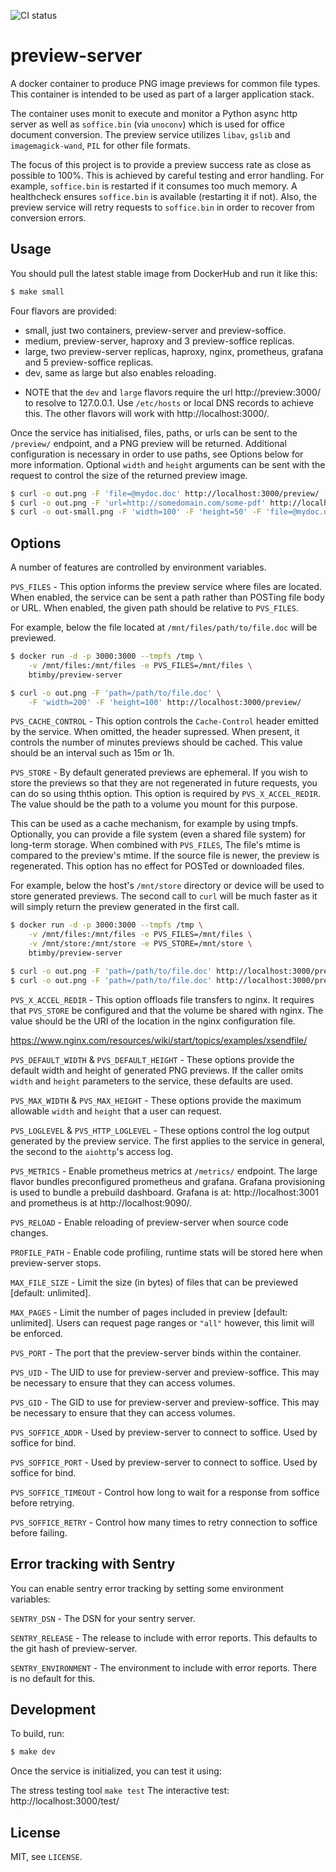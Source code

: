 ![CI status](https://travis-ci.org/btimby/django-proxysql.png "CI Status")

# preview-server

A docker container to produce PNG image previews for common file types. This container is intended to be used as part of a larger application stack.

The container uses monit to execute and monitor a Python async http server as well as `soffice.bin` (via `unoconv`) which is used for office document conversion. The preview service utilizes `libav`, `gslib` and `imagemagick-wand`, `PIL` for other file formats.

The focus of this project is to provide a preview success rate as close as possible to 100%. This is achieved by careful testing and error handling. For example, `soffice.bin` is restarted if it consumes too much memory. A healthcheck ensures `soffice.bin` is available (restarting it if not). Also, the preview service will retry requests to `soffice.bin` in order to recover from conversion errors.

## Usage

You should pull the latest stable image from DockerHub and run it like this:

```bash
$ make small
```

Four flavors are provided:

 - small, just two containers, preview-server and preview-soffice.
 - medium, preview-server, haproxy and 3 preview-soffice replicas.
 - large, two preview-server replicas, haproxy, nginx, prometheus, grafana and 5 preview-soffice replicas.
 - dev, same as large but also enables reloading.

* NOTE that the `dev` and `large` flavors require the url http://preview:3000/ to resolve to 127.0.0.1. Use `/etc/hosts` or local DNS records to achieve this. The other flavors will work with http://localhost:3000/.

Once the service has initialised, files, paths, or urls can be sent to the `/preview/` endpoint, and a PNG preview will be returned. Additional configuration is necessary in order to use paths, see Options below for more information. Optional `width` and `height` arguments can be sent with the request to control the size of the returned preview image.

```bash
$ curl -o out.png -F 'file=@mydoc.doc' http://localhost:3000/preview/
$ curl -o out.png -F 'url=http://somedomain.com/some-pdf' http://localhost:3000/preview/
$ curl -o out-small.png -F 'width=100' -F 'height=50' -F 'file=@mydoc.doc' http://localhost:3000/preview/
```

## Options

A number of features are controlled by environment variables.

`PVS_FILES` - This option informs the preview service where files are located. When enabled, the service can be sent a path rather than POSTing file body or URL. When enabled, the given path should be relative to `PVS_FILES`.

For example, below the file located at `/mnt/files/path/to/file.doc` will be previewed.

```bash
$ docker run -d -p 3000:3000 --tmpfs /tmp \
    -v /mnt/files:/mnt/files -e PVS_FILES=/mnt/files \
    btimby/preview-server

$ curl -o out.png -F 'path=/path/to/file.doc' \
    -F 'width=200' -F 'height=100' http://localhost:3000/preview/
```

`PVS_CACHE_CONTROL` - This option controls the `Cache-Control` header emitted by the service. When omitted, the header supressed. When present, it controls the number of minutes previews should be cached. This value should be an interval such as 15m or 1h.

`PVS_STORE` - By default generated previews are ephemeral. If you wish to store the previews so that they are not regenerated in future requests, you can do so using ththis option. This option is required by `PVS_X_ACCEL_REDIR`. The value should be the path to a volume you mount for this purpose.

This can be used as a cache mechanism, for example by using tmpfs. Optionally, you can provide a file system (even a shared file system) for long-term storage. When combined with `PVS_FILES`, The file's mtime is compared to the preview's mtime. If the source file is newer, the preview is regenerated. This option has no effect for POSTed or downloaded files.

For example, below the host's `/mnt/store` directory or device will be used to store generated previews. The second call to `curl` will be much faster as it will simply return the preview generated in the first call.

```bash
$ docker run -d -p 3000:3000 --tmpfs /tmp \
    -v /mnt/files:/mnt/files -e PVS_FILES=/mnt/files \
    -v /mnt/store:/mnt/store -e PVS_STORE=/mnt/store \
    btimby/preview-server

$ curl -o out.png -F 'path=/path/to/file.doc' http://localhost:3000/preview/
$ curl -o out.png -F 'path=/path/to/file.doc' http://localhost:3000/preview/
```

`PVS_X_ACCEL_REDIR` - This option offloads file transfers to nginx. It requires that `PVS_STORE` be configured and that the volume be shared with nginx. The value should be the URI of the location in the nginx configuration file.

https://www.nginx.com/resources/wiki/start/topics/examples/xsendfile/

`PVS_DEFAULT_WIDTH` & `PVS_DEFAULT_HEIGHT` - These options provide the default width and height of generated PNG previews. If the caller omits `width` and `height` parameters to the service, these defaults are used.

`PVS_MAX_WIDTH` & `PVS_MAX_HEIGHT` - These options provide the maximum allowable `width` and `height` that a user can request.

`PVS_LOGLEVEL` & `PVS_HTTP_LOGLEVEL` - These options control the log output generated by the preview service. The first applies to the service in general, the second to the `aiohttp`'s access log.

`PVS_METRICS` - Enable prometheus metrics at `/metrics/` endpoint. The large flavor bundles preconfigured prometheus and grafana. Grafana provisioning is used to bundle a prebuild dashboard. Grafana is at: http://localhost:3001 and prometheus is at http://localhost:9090/.

`PVS_RELOAD` - Enable reloading of preview-server when source code changes.

`PROFILE_PATH` - Enable code profiling, runtime stats will be stored here when preview-server stops.

`MAX_FILE_SIZE` - Limit the size (in bytes) of files that can be previewed [default: unlimited].

`MAX_PAGES` - Limit the number of pages included in preview [default: unlimited]. Users can request page ranges or `"all"` however, this limit will be enforced.

`PVS_PORT` - The port that the preview-server binds within the container.

`PVS_UID` - The UID to use for preview-server and preview-soffice. This may be necessary to ensure that they can access volumes.

`PVS_GID` - The GID to use for preview-server and preview-soffice. This may be necessary to ensure that they can access volumes.

`PVS_SOFFICE_ADDR` - Used by preview-server to connect to soffice. Used by soffice for bind.

`PVS_SOFFICE_PORT` - Used by preview-server to connect to soffice. Used by soffice for bind.

`PVS_SOFFICE_TIMEOUT` - Control how long to wait for a response from soffice before retrying.

`PVS_SOFFICE_RETRY` - Control how many times to retry connection to soffice before failing.


## Error tracking with Sentry

You can enable sentry error tracking by setting some environment variables:

`SENTRY_DSN` - The DSN for your sentry server.

`SENTRY_RELEASE` - The release to include with error reports. This defaults to the git hash of preview-server.

`SENTRY_ENVIRONMENT` - The environment to include with error reports. There is no default for this.

## Development

To build, run:

```bash
$ make dev
```

Once the service is initialized, you can test it using:

The stress testing tool `make test`
The interactive test: http://localhost:3000/test/

## License

MIT, see `LICENSE`.
